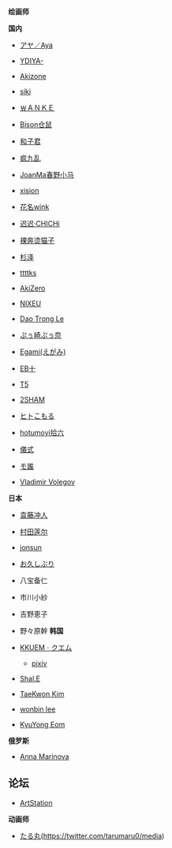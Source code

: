 
**绘画师**

**国内**
- [アヤ／Aya](https://www.pixiv.net/users/3728486/artworks)

- [YDIYA-](https://weibo.com/YDIYA)
- [Akizone](https://twitter.com/Akizone)
- [siki](https://twitter.com/chyoellll)
- [￦ＡＮＫＥ](https://twitter.com/Classic_W_)
- [Bison仓鼠](https://weibo.com/u/1731549793)
- [和子君](https://weibo.com/u/2264501470)
- [疯九乱](https://weibo.com/u/7292155347)
- [JoanMa春野小马](https://weibo.com/u/2386943640)
- [xision](https://weibo.com/xision)
- [花名wink](https://weibo.com/u/6394253791)
- [迟迟·CHICHi](https://weibo.com/u/5748383382)
- [裸奔烫猫子](https://weibo.com/u/2710448195)
- [杉泽](https://weibo.com/yourviki)
- [ttttks](https://weibo.com/u/6424352339)
- [AkiZero](https://linktr.ee/AkiZero)
- [NIXEU](https://afdian.net/@nixeu)
- [Dao Trong Le](https://daole.artstation.com/)
- [ぷぅ崎ぷぅ奈](https://www.pixiv.net/users/2627037)
- [Egami(えがみ)](https://www.pixiv.net/users/64390150)
- [EB十](https://www.pixiv.net/users/2345928 "EB十")
- [T5](https://www.pixiv.net/users/4819066)
- [2SHAM](https://www.pixiv.net/users/43104406)
- [ヒトこもる](https://www.pixiv.net/users/30837811)
- [hotumoyi拾六](https://www.pixiv.net/users/12696075)
- [儀式](https://www.pixiv.net/users/16275159/artworks)
- [モ誰](https://www.pixiv.net/users/1878082)
- [Vladimir Volegov](https://volegov.com/)

**日本**

- [袁藤冲人]()
- [村田莲尔](https://www.pseweb.com/)
- [jonsun](https://www.pixiv.net/users/60182)
- [お久しぶり](https://twitter.com/imlllsn)
- 八宝备仁
- 市川小紗
- 吉野恵子
- 野々原幹
**韩国**

- [KKUEMㆍクエム](http://kkuem.net/)
	- [pixiv](https://www.pixiv.net/users/45438)
- [Shal.E](https://www.pixiv.net/users/10705197)
- [TaeKwon Kim](https://taekwonkim.artstation.com/)
- [wonbin lee](https://lwbv2001.artstation.com/)
- [KyuYong Eom](https://kyuyongeom.artstation.com/)

**俄罗斯**

- [Anna Marinova](https://art-icon.com/en/artists/marinova-anna/)

## 论坛



- [ArtStation](https://www.artstation.com)


**动画师**


- [たる丸]()(https://twitter.com/tarumaru0/media)

